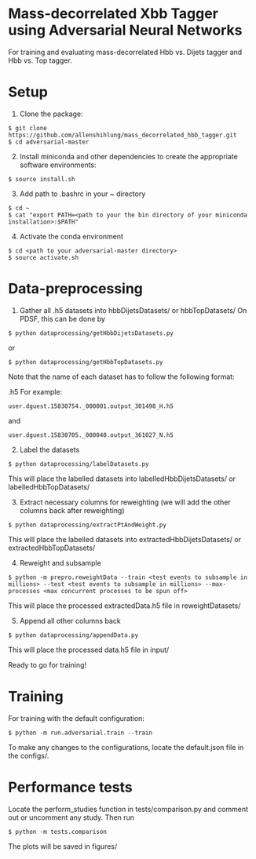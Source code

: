 # Mass-decorrelated Xbb Tagger using Adversarial Neural Networks
For training and evaluating mass-decorrelated Hbb vs. Dijets tagger and Hbb vs. Top tagger.

# Setup
1. Clone the package:
````
$ git clone https://github.com/allenshihlung/mass_decorrelated_hbb_tagger.git
$ cd adversarial-master
````

2. Install miniconda and other dependencies to create the appropriate software environments:
````
$ source install.sh
````

3. Add path to .bashrc in your ~ directory
````
$ cd ~
$ cat "export PATH=<path to your the bin directory of your miniconda installation>:$PATH"
````

4. Activate the conda environment
````
$ cd <path to your adversarial-master directory>
$ source activate.sh
````

# Data-preprocessing
1. Gather all .h5 datasets into hbbDijetsDatasets/ or hbbTopDatasets/ On PDSF, this can be done by
````
$ python dataprocessing/getHbbDijetsDatasets.py
````
or
````
$ python dataprocessing/getHbbTopDatasets.py
````

Note that the name of each dataset has to follow the following format:

<original data source name>_<dsid>_<H if isHbbSamples else N>.h5
For example:
````
user.dguest.15830754._000001.output_301498_H.h5
````
and
````
user.dguest.15830705._000040.output_361027_N.h5
````
  
2. Label the datasets
````
$ python dataprocessing/labelDatasets.py
````
This will place the labelled datasets into labelledHbbDijetsDatasets/ or labelledHbbTopDatasets/

3. Extract necessary columns for reweighting (we will add the other columns back after reweighting)
````
$ python dataprocessing/extractPtAndWeight.py
````
This will place the labelled datasets into extractedHbbDijetsDatasets/ or extractedHbbTopDatasets/

4. Reweight and subsample
````
$ python -m prepro.reweightData --train <test events to subsample in millions> --test <test events to subsample in millions> --max-processes <max concurrent processes to be spun off>
````
This will place the processed extractedData.h5 file in reweightDatasets/

5. Append all other columns back
````
$ python dataprocessing/appendData.py
````
This will place the processed data.h5 file in input/

Ready to go for training!

# Training
For training with the default configuration:
````
$ python -m run.adversarial.train --train
````
To make any changes to the configurations, locate the default.json file in the configs/.

# Performance tests
Locate the perform_studies function in tests/comparison.py and comment out or uncomment any study. Then run
````
$ python -m tests.comparison
````
The plots will be saved in figures/
